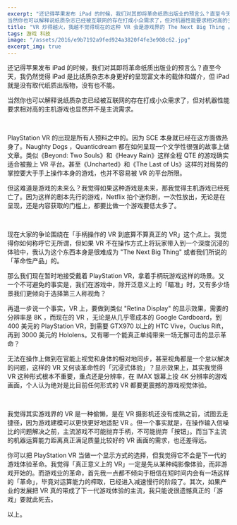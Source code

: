 ```yaml
---
excerpt: "还记得苹果发布 iPad 的时候，我们对其即将革命纸质出版业的预言么？直至今天，我仍然觉得 iPad 是比纸质杂志本身更好的呈现富文本的载体和媒介，但 iPad 就是没有取代纸质出版物，没有也不能。<br>
当然你也可以解释说纸质杂志已经被互联网的存在打成小众需求了，但对机器性能要求相对高的主机游戏也显然并不是主流需求。"
title: "VR 炒得越火，我越不觉得现在的这种 VR 会是游戏界的 The Next Big Thing 。"
tags: 游戏 科技
image: "/assets/2016/e9b7192a9fed924a3820f4fe3e908c62.jpg"
excerpt_img: true
---
```


还记得苹果发布 iPad 的时候，我们对其即将革命纸质出版业的预言么？直至今天，我仍然觉得 iPad 是比纸质杂志本身更好的呈现富文本的载体和媒介，但 iPad 就是没有取代纸质出版物，没有也不能。

当然你也可以解释说纸质杂志已经被互联网的存在打成小众需求了，但对机器性能要求相对高的主机游戏也显然并不是主流需求。

<br>

PlayStation VR 的出现是所有人预料之中的。因为 SCE 本身就已经在这方面做热身了。Naughty Dogs ，Quanticdream 都在如何呈现一个文学性很强的故事上做文章。类似《Beyond: Two Souls》和《Heavy Rain》这样全程 QTE 的游戏确实适合被搬上 VR 平台。甚至《Uncharted》和《The Last of Us》这样的对局势的掌控要大于手上操作本身的游戏，也并不容易被 VR 的平台所限。

但这难道是游戏的未来么？我觉得如果这种游戏是未来，那我觉得主机游戏已经死亡了。因为这样的剧本先行的游戏，Netflix 拍个迷你剧，一次性放出，无论是在呈现，还是内容获取的门槛上，都要比做一个游戏要低太多了。

<br>

现在大家的争论围绕在「手柄操作的 VR 到底算不算真正的 VR」这个点上。我觉得你如何称呼它无所谓，但如果 VR 不在操作方式上将玩家带入到一个深度沉浸的体验中，我认为这个东西本身是很难成为 "The Next Big Thing" 或者我们所说的「革命性产品」的。

那么我们现在暂时地接受戴着 PlayStation VR，拿着手柄玩游戏这样的场景。又一个不可避免的事实是，我们在游戏中，除开泛意义上的「瞄准」时，又有多少场景我们更倾向于选择第三人称视角？

再退一步说一个事实，VR 上，要做到类似 "Retina Display" 的显示效果，需要的分辨率是 8K ，而现在的 VR ，无论是从几乎零成本的 Google Cardboard，到 400 美元的 PlayStation VR，到需要 GTX970 以上的 HTC Vive，Ouclus Rift，再到 3000 美元的 Hololens。又有哪一个能真正单纯带来一场无懈可击的显示革命？

无法在操作上做到在官能上视觉和身体的相对地同步，甚至视角都是一个怠以解决的问题，这样的 VR 又何谈革命性的「沉浸式体验」？显示效果上，其实我觉得 VR 这种形式根本不重要，重点还是分辨率，在 IMAX 银幕上投 4K 分辨率的游戏画面，个人认为绝对是比目前任何形式的 VR 都要更震撼的游戏视觉体验。

<br>

我觉得其实游戏界的 VR 是一种偷懒，是在 VR 摄影机还没有成熟之前，试图去走捷径，因为游戏建模可以更快更好地适配 VR 。但一个事实就是，在操作输入信噪比的问题解决之前，主流游戏不可能抛弃手柄，不可能抛弃「按钮」。而当下主流的机器运算能力距离真正满足质量比较好的 VR 画面的需求，也还差得远。

你可以把 PlayStation VR 当做一个显示方式的选择，但我觉得它不会是下一代的游戏体验革命。我觉得「真正意义上的 VR」一定是先从某种纯影像体验，而非游戏开始的。而游戏业的革命，首先我一点都不倾向于相信在短时间内会有一场这样的「革命」，毕竟对运算能力的榨取，已经进入减速慢行的阶段了。其次，如果产业的发展把 VR 真的带成了下一代游戏体验的主流，我只能说很遗憾真正的「游戏」要就此死去。

以上。
